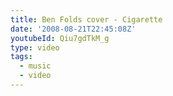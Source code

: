 ```yaml
---
title: Ben Folds cover - Cigarette
date: '2008-08-21T22:45:08Z'
youtubeId: Qiu7gdTkM_g
type: video
tags:
  - music
  - video
---
```


